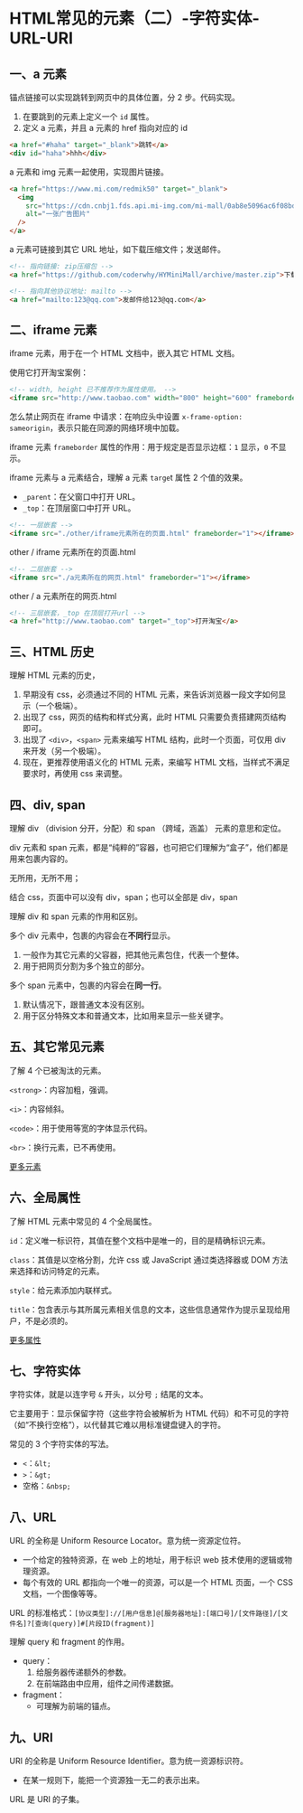 # HTML常见的元素（二）-字符实体-URL-URI

## 一、a 元素

锚点链接可以实现跳转到网页中的具体位置，分 2 步。代码实现。

1. 在要跳到的元素上定义一个 `id` 属性。
2. 定义 a 元素，并且 a 元素的 href 指向对应的 id

```html
<a href="#haha" target="_blank">跳转</a>
<div id="haha">hhh</div>
```

a 元素和 img 元素一起使用，实现图片链接。

```html
<a href="https://www.mi.com/redmik50" target="_blank">
  <img
    src="https://cdn.cnbj1.fds.api.mi-img.com/mi-mall/0ab8e5096ac6f08bd632e4d5a15d1792.jpg?w=632&h=340"
    alt="一张广告图片"
  />
</a>
```

a 元素可链接到其它 URL 地址，如下载压缩文件；发送邮件。

```html
<!-- 指向链接: zip压缩包 -->
<a href="https://github.com/coderwhy/HYMiniMall/archive/master.zip">下载zip包</a>

<!-- 指向其他协议地址: mailto -->
<a href="mailto:123@qq.com">发邮件给123@qq.com</a>
```

## 二、iframe 元素

iframe 元素，用于在一个 HTML 文档中，嵌入其它 HTML 文档。

使用它打开淘宝案例：

```html
<!-- width, height 已不推荐作为属性使用。 -->
<iframe src="http://www.taobao.com" width="800" height="600" frameborder="0"></iframe>
```

怎么禁止网页在 iframe 中请求：在响应头中设置 `x-frame-option: sameorigin`，表示只能在同源的网络环境中加载。

iframe 元素 `frameborder` 属性的作用：用于规定是否显示边框：`1` 显示，`0` 不显示。

iframe 元素与 a 元素结合，理解 a 元素 `targe`t 属性 2 个值的效果。

- `_parent`：在父窗口中打开 URL。
- `_top`：在顶层窗口中打开 URL。

```html
<!-- 一层嵌套 -->
<iframe src="./other/iframe元素所在的页面.html" frameborder="1"></iframe>
```

other / iframe 元素所在的页面.html

```html
<!-- 二层嵌套 -->
<iframe src="./a元素所在的网页.html" frameborder="1"></iframe>
```

other / a 元素所在的网页.html

```html
<!-- 三层嵌套，_top 在顶层打开url -->
<a href="http://www.taobao.com" target="_top">打开淘宝</a>
```

## 三、HTML 历史

理解 HTML 元素的历史，

1. 早期没有 css，必须通过不同的 HTML 元素，来告诉浏览器一段文字如何显示（一个极端）。
2. 出现了 css，网页的结构和样式分离，此时 HTML 只需要负责搭建网页结构即可。
3. 出现了 `<div>`，`<span>` 元素来编写 HTML 结构，此时一个页面，可仅用 div 来开发（另一个极端）。
4. 现在，更推荐使用语义化的 HTML 元素，来编写 HTML 文档，当样式不满足要求时，再使用 css 来调整。

## 四、div, span

理解 div （division 分开，分配）和 span （跨域，涵盖） 元素的意思和定位。

div 元素和 span 元素，都是“纯粹的”容器，也可把它们理解为“盒子”，他们都是用来包裹内容的。

无所用，无所不用；

结合 css，页面中可以没有 div，span；也可以全部是 div，span

理解 div 和 span 元素的作用和区别。

多个 div 元素中，包裹的内容会在**不同行**显示。

1. 一般作为其它元素的父容器，把其他元素包住，代表一个整体。
2. 用于把网页分割为多个独立的部分。

多个 span 元素中，包裹的内容会在**同一行**。

1. 默认情况下，跟普通文本没有区别。
2. 用于区分特殊文本和普通文本，比如用来显示一些关键字。

## 五、其它常见元素

了解 4 个已被淘汰的元素。

`<strong>`：内容加粗，强调。

`<i>`：内容倾斜。

`<code>`：用于使用等宽的字体显示代码。

`<br>`：换行元素，已不再使用。

[更多元素](https://developer.mozilla.org/zh-CN/docs/Web/HTML/Element)

## 六、全局属性

了解 HTML 元素中常见的 4 个全局属性。

`id`：定义唯一标识符，其值在整个文档中是唯一的，目的是精确标识元素。

`class`：其值是以空格分割，允许 css 或 JavaScript 通过类选择器或 DOM 方法来选择和访问特定的元素。

`style`：给元素添加内联样式。

`title`：包含表示与其所属元素相关信息的文本，这些信息通常作为提示呈现给用户，不是必须的。

[更多属性](https://developer.mozilla.org/zh-CN/docs/Web/HTML/Global_attributes)

## 七、字符实体

字符实体，就是以连字号 `&` 开头，以分号 `;` 结尾的文本。

它主要用于：显示保留字符（这些字符会被解析为 HTML 代码）和不可见的字符（如“不换行空格”），以代替其它难以用标准键盘键入的字符。

常见的 3 个字符实体的写法。

- `<`：`&lt;`
- `>`：`&gt;`
- 空格：`&nbsp;`

## 八、URL

URL 的全称是 Uniform Resource Locator。意为统一资源定位符。

- 一个给定的独特资源，在 web 上的地址，用于标识 web 技术使用的逻辑或物理资源。
- 每个有效的 URL 都指向一个唯一的资源，可以是一个 HTML 页面，一个 CSS 文档，一个图像等等。

URL 的标准格式：`[协议类型]://[用户信息]@[服务器地址]:[端口号]/[文件路径]/[文件名]?[查询(query)]#[片段ID(fragment)]`

理解 query 和 fragment 的作用。

- query：
  1. 给服务器传递额外的参数。
  2. 在前端路由中应用，组件之间传递数据。
- fragment：
  - 可理解为前端的锚点。

## 九、URI

URI 的全称是 Uniform Resource Identifier。意为统一资源标识符。

- 在某一规则下，能把一个资源独一无二的表示出来。

URL 是 URI 的子集。
